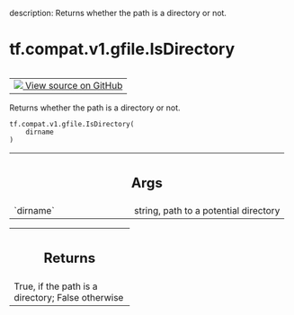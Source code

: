 description: Returns whether the path is a directory or not.

<div itemscope itemtype="http://developers.google.com/ReferenceObject">
<meta itemprop="name" content="tf.compat.v1.gfile.IsDirectory" />
<meta itemprop="path" content="Stable" />
</div>

# tf.compat.v1.gfile.IsDirectory

<!-- Insert buttons and diff -->

<table class="tfo-notebook-buttons tfo-api nocontent" align="left">
<td>
  <a target="_blank" href="https://github.com/tensorflow/tensorflow/blob/r2.2/tensorflow/python/lib/io/file_io.py#L564-L574">
    <img src="https://www.tensorflow.org/images/GitHub-Mark-32px.png" />
    View source on GitHub
  </a>
</td>
</table>



Returns whether the path is a directory or not.

<pre class="devsite-click-to-copy prettyprint lang-py tfo-signature-link">
<code>tf.compat.v1.gfile.IsDirectory(
    dirname
)
</code></pre>



<!-- Placeholder for "Used in" -->


<!-- Tabular view -->
 <table class="responsive fixed orange">
<colgroup><col width="214px"><col></colgroup>
<tr><th colspan="2"><h2 class="add-link">Args</h2></th></tr>

<tr>
<td>
`dirname`
</td>
<td>
string, path to a potential directory
</td>
</tr>
</table>



<!-- Tabular view -->
 <table class="responsive fixed orange">
<colgroup><col width="214px"><col></colgroup>
<tr><th colspan="2"><h2 class="add-link">Returns</h2></th></tr>
<tr class="alt">
<td colspan="2">
True, if the path is a directory; False otherwise
</td>
</tr>

</table>

